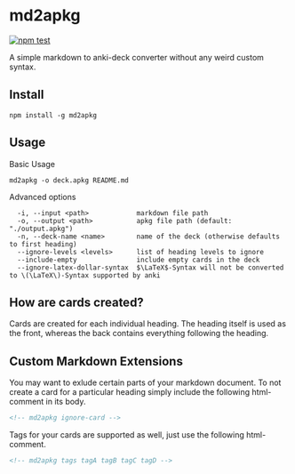 # md2apkg

[![npm test](https://github.com/Steve2955/md2apkg/actions/workflows/npm-test.yml/badge.svg)](https://github.com/Steve2955/md2apkg/actions/workflows/npm-test.yml)

A simple markdown to anki-deck converter without any weird custom syntax.

## Install

```text
npm install -g md2apkg
```

## Usage

Basic Usage

```text
md2apkg -o deck.apkg README.md
```

Advanced options

```text
  -i, --input <path>            markdown file path
  -o, --output <path>           apkg file path (default: "./output.apkg")
  -n, --deck-name <name>        name of the deck (otherwise defaults to first heading)
  --ignore-levels <levels>      list of heading levels to ignore
  --include-empty               include empty cards in the deck
  --ignore-latex-dollar-syntax  $\LaTeX$-Syntax will not be converted to \(\LaTeX\)-Syntax supported by anki
```

## How are cards created?

Cards are created for each individual heading. The heading itself is used as the front, whereas the back contains everything following the heading.

## Custom Markdown Extensions

You may want to exlude certain parts of your markdown document. To not create a card for a particular heading simply include the following html-comment in its body.

```html
<!-- md2apkg ignore-card -->
```

Tags for your cards are supported as well, just use the following html-comment.

```html
<!-- md2apkg tags tagA tagB tagC tagD -->
```
